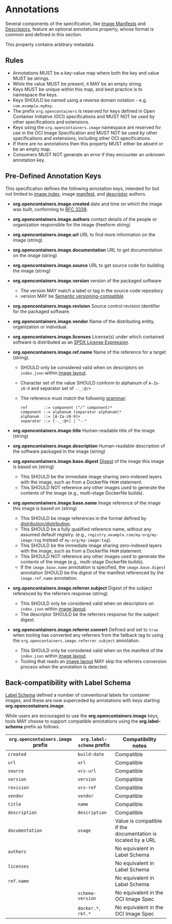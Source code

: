 # Annotations

Several components of the specification, like [Image Manifests](manifest.md) and [Descriptors](descriptor.md), feature an optional annotations property, whose format is common and defined in this section.

This property contains arbitrary metadata.

## Rules

- Annotations MUST be a key-value map where both the key and value MUST be strings.
- While the value MUST be present, it MAY be an empty string.
- Keys MUST be unique within this map, and best practice is to namespace the keys.
- Keys SHOULD be named using a reverse domain notation - e.g. `com.example.myKey`.
- The prefix `org.opencontainers` is reserved for keys defined in Open Container Initiative (OCI) specifications and MUST NOT be used by other specifications and extensions.
- Keys using the `org.opencontainers.image` namespace are reserved for use in the OCI Image Specification and MUST NOT be used by other specifications and extensions, including other OCI specifications.
- If there are no annotations then this property MUST either be absent or be an empty map.
- Consumers MUST NOT generate an error if they encounter an unknown annotation key.

## Pre-Defined Annotation Keys

This specification defines the following annotation keys, intended for but not limited to [image index](image-index.md), image [manifest](manifest.md), and [descriptor](descriptor.md) authors.

- **org.opencontainers.image.created** date and time on which the image was built, conforming to [RFC 3339][rfc3339].
- **org.opencontainers.image.authors** contact details of the people or organization responsible for the image (freeform string)
- **org.opencontainers.image.url** URL to find more information on the image (string)
- **org.opencontainers.image.documentation** URL to get documentation on the image (string)
- **org.opencontainers.image.source** URL to get source code for building the image (string)
- **org.opencontainers.image.version** version of the packaged software
  - The version MAY match a label or tag in the source code repository
  - version MAY be [Semantic versioning-compatible](https://semver.org/)
- **org.opencontainers.image.revision** Source control revision identifier for the packaged software.
- **org.opencontainers.image.vendor** Name of the distributing entity, organization or individual.
- **org.opencontainers.image.licenses** License(s) under which contained software is distributed as an [SPDX License Expression][spdx-license-expression].
- **org.opencontainers.image.ref.name** Name of the reference for a target (string).
  - SHOULD only be considered valid when on descriptors on `index.json` within [image layout](image-layout.md).
  - Character set of the value SHOULD conform to alphanum of `A-Za-z0-9` and separator set of `-._:@/+`
  - The reference must match the following [grammar](considerations.md#ebnf):

    ```ebnf
    ref       ::= component ("/" component)*
    component ::= alphanum (separator alphanum)*
    alphanum  ::= [A-Za-z0-9]+
    separator ::= [-._:@+] | "--"
    ```

- **org.opencontainers.image.title** Human-readable title of the image (string)
- **org.opencontainers.image.description** Human-readable description of the software packaged in the image (string)
- **org.opencontainers.image.base.digest** [Digest](descriptor.md#digests) of the image this image is based on (string)
  - This SHOULD be the immediate image sharing zero-indexed layers with the image, such as from a Dockerfile `FROM` statement.
  - This SHOULD NOT reference any other images used to generate the contents of the image (e.g., multi-stage Dockerfile builds).
- **org.opencontainers.image.base.name** Image reference of the image this image is based on (string)
  - This SHOULD be image references in the format defined by [distribution/distribution][distribution-reference].
  - This SHOULD be a fully qualified reference name, without any assumed default registry. (e.g., `registry.example.com/my-org/my-image:tag` instead of `my-org/my-image:tag`).
  - This SHOULD be the immediate image sharing zero-indexed layers with the image, such as from a Dockerfile `FROM` statement.
  - This SHOULD NOT reference any other images used to generate the contents of the image (e.g., multi-stage Dockerfile builds).
  - If the `image.base.name` annotation is specified, the `image.base.digest` annotation SHOULD be the digest of the manifest referenced by the `image.ref.name` annotation.
- **org.opencontainers.image.referrer.subject** Digest of the subject referenced by the referrers response (string)
  - This SHOULD only be considered valid when on descriptors on `index.json` within [image layout](image-layout.md).
  - The descriptor SHOULD be the referrers response for the subject digest.
- **org.opencontainers.image.referrer.convert** Defined and set to `true` when tooling has converted any referrers from the fallback tag to using the `org.opencontainers.image.referrer.subject` annotation.
  - This SHOULD only be considered valid when on the manifest of the `index.json` within [image layout](image-layout.md).
  - Tooling that reads an [image layout](image-layout.md) MAY skip the referrers conversion process when the annotation is detected.

## Back-compatibility with Label Schema

[Label Schema][label-schema] defined a number of conventional labels for container images, and these are now superceded by annotations with keys starting **org.opencontainers.image**.

While users are encouraged to use the **org.opencontainers.image** keys, tools MAY choose to support compatible annotations using the **org.label-schema** prefix as follows.

| `org.opencontainers.image` prefix | `org.label-schema` prefix | Compatibility notes |
|---------------------------|-------------------------|---------------------|
| `created` | `build-date` | Compatible |
| `url` | `url` | Compatible |
| `source` | `vcs-url` | Compatible |
| `version` | `version` | Compatible |
| `revision` | `vcs-ref` | Compatible |
| `vendor` | `vendor` | Compatible |
| `title` | `name` | Compatible |
| `description` | `description` | Compatible |
| `documentation` | `usage` | Value is compatible if the documentation is located by a URL |
| `authors` |  | No equivalent in Label Schema |
| `licenses` | | No equivalent in Label Schema |
| `ref.name` | | No equivalent in Label Schema |
| | `schema-version`| No equivalent in the OCI Image Spec |
| | `docker.*`, `rkt.*` | No equivalent in the OCI Image Spec |

[distribution-reference]: https://github.com/distribution/distribution/blob/d0deff9cd6c2b8c82c6f3d1c713af51df099d07b/reference/reference.go
[label-schema]: https://github.com/label-schema/label-schema.org/blob/gh-pages/rc1.md
[rfc3339]:     https://tools.ietf.org/html/rfc3339#section-5.6
[spdx-license-expression]: https://spdx.github.io/spdx-spec/v2.3/SPDX-license-expressions/

